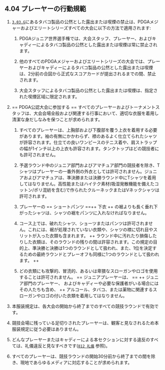 ## 4.04 プレーヤーの行動規範

1. [`3.03.G`](#プレーヤーの不正行為)にあるタバコ製品の公然とした露出または喫煙の禁止は、PDGAメジャーおよびエリートシリーズすべての大会に以下の方法で適用されます:

    1. PDGAジュニア世界選手権では、大会スタッフ、プレーヤー、およびキャディーによるタバコ製品の公然とした露出または喫煙は常に禁止されます。

    1. 他のすべてのPDGAメジャーおよびエリートシリーズの大会では、プレーヤーおよびキャディーによるタバコ製品の公然とした露出または喫煙は、2分前の合図から正式なスコアカードが提出されるまでの間、禁止されます。

    1. 大会スタッフによるタバコ製品の公然とした露出または喫煙は、指定された喫煙区域に限定されます。

1. == PDGA公認大会に参加する ==
すべてのプレーヤーおよびトーナメントスタッフは、大会会場全般および関連する行事において、適切な衣服を着用し清潔な身だしなみを保つことが求められます。

    1. すべてのプレーヤーは、上胸部および下腹部を覆う上衣を着用する必要があります。袖の有無にかかわらず、襟のあるよく仕立てられたシャツが許容されます。仕立ての良いワンピースのテニス着や、肩ストラップの幅が1インチ以上の上衣も許容されます。タンクトップはどの競技者にも許可されません。

    1. 予選ラウンド中のジュニア部門およびアマチュア部門の競技者を除き、Tシャツはプレーヤーの一番外側の外衣としては許可されません。ジュニアおよびアマチュアは、準決勝または決勝ラウンド中にTシャツを着用してはなりません。高性能またはハイテク素材(吸湿発散機能を備えたコットン/ポリ混紡を含む)で作られたクルーネックまたはVネックシャツは許可されます。

    1. プレーヤーの
    == ショートパンツ ==++ 下衣 ++ の裾よりも長く垂れ下がったシャツは、シャツの裾をパンツに入れなければなりません。

    1. コース上では、破れたシャツ、ショーツまたはパンツは許可されません。これには、裾が処理されていない衣類や、シャツの襟に切れ目やスリットが入った衣類も含まれます。
    ++ ラウンド中に汚れたり損傷したりした衣類は、そのラウンドの残りの間は許容されます。この規定の目的上、準決勝と決勝は1つのラウンドとして扱われ、また、1位を決定するための最終ラウンドとプレーオフも同様に1つのラウンドとして扱われます。 ++

    1. どの衣類にも攻撃的、冒涜的、あるいは卑猥なスローガンやロゴを使用することは許可されません。
    == ジュニアプレーヤーは、 ==
    ++ ジュニア部門のプレーヤー、
    およびキャディーや必要な保護者がいる場合にはその人たちも含め、 ++
    アルコール、タバコ、または薬物に関連するスローガンやロゴの付いた衣類を着用してはなりません。

1. 本服装規定は、各大会の開始から終了までのすべての競技ラウンドで有効です。

1. 競技会場に残っている足切りされたプレーヤーは、観客と見なされるため本服装規定に従う必要はありません。

1. どんなプレーヤーまたはキャディーによる本セクションに対する違反のすべては、礼儀違反と見なすべきです([`812 礼儀`](ordg/812) 参照)。

1. すべてのプレーヤーは、競技ラウンドの開始30分前から終了までの間を除き、現地であらゆるメディアに対応することが求められます。
